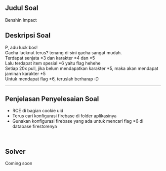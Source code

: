 ## Judul Soal
Benshin Impact

## Deskripsi Soal
P, adu luck bos! <br>
Gacha lucknut terus? tenang di sini gacha sangat mudah. <br>
Terdapat senjata *3 dan karakter *4 dan *5 <br>
Lalu terdapat item spesial *6 yaitu flag hehehe <br>
Setiap 20x pull, jika belum mendapatkan karakter *5, maka akan mendapat jaminan karakter *5 <br>
Untuk mendapat flag *6, teruslah berharap :D

---

## Penjelasan Penyelesaian Soal

- RCE di bagian cookie uid
- Terus cari konfigurasi firebase di folder aplikasinya
- Gunakan konfigurasi firebase yang ada untuk mencari flag *6 di database firestorenya

<br>

## Solver

Coming soon
